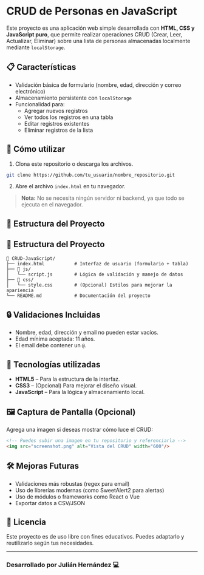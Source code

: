 # CRUD de Personas en JavaScript

Este proyecto es una aplicación web simple desarrollada con **HTML, CSS y JavaScript puro**, que permite realizar operaciones CRUD (Crear, Leer, Actualizar, Eliminar) sobre una lista de personas almacenadas localmente mediante `localStorage`.

## 📋 Características

- Validación básica de formulario (nombre, edad, dirección y correo electrónico)
- Almacenamiento persistente con `localStorage`
- Funcionalidad para:
  - Agregar nuevos registros
  - Ver todos los registros en una tabla
  - Editar registros existentes
  - Eliminar registros de la lista

## 🚀 Cómo utilizar

1. Clona este repositorio o descarga los archivos.

```bash
git clone https://github.com/tu_usuario/nombre_repositorio.git
```

2. Abre el archivo `index.html` en tu navegador.

> **Nota:** No se necesita ningún servidor ni backend, ya que todo se ejecuta en el navegador.

## 📂 Estructura del Proyecto

## 📂 Estructura del Proyecto

```
📁 CRUD-JavaScript/
├── index.html           # Interfaz de usuario (formulario + tabla)
├── 📁 js/
│   └── script.js        # Lógica de validación y manejo de datos
├── 📁 css/
│   └── style.css        # (Opcional) Estilos para mejorar la apariencia
└── README.md            # Documentación del proyecto
```

## 🔒 Validaciones Incluidas

- Nombre, edad, dirección y email no pueden estar vacíos.
- Edad mínima aceptada: 11 años.
- El email debe contener un `@`.

## 🧠 Tecnologías utilizadas

- **HTML5** – Para la estructura de la interfaz.
- **CSS3** – (Opcional) Para mejorar el diseño visual.
- **JavaScript** – Para la lógica y almacenamiento local.

## 🖼️ Captura de Pantalla (Opcional)

Agrega una imagen si deseas mostrar cómo luce el CRUD:

```html
<!-- Puedes subir una imagen en tu repositorio y referenciarla -->
<img src="screenshot.png" alt="Vista del CRUD" width="600"/>
```

## 🛠️ Mejoras Futuras

- Validaciones más robustas (regex para email)
- Uso de librerías modernas (como SweetAlert2 para alertas)
- Uso de módulos o frameworks como React o Vue
- Exportar datos a CSV/JSON

## 📄 Licencia

Este proyecto es de uso libre con fines educativos. Puedes adaptarlo y reutilizarlo según tus necesidades.

---

### Desarrollado por Julián Hernández 💻
